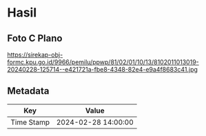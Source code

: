 # Hasil

## Foto C Plano

https://sirekap-obj-formc.kpu.go.id/9966/pemilu/ppwp/81/02/01/10/13/8102011013019-20240228-125714--e421721a-fbe8-4348-82e4-e9a4f8683c41.jpg


## Metadata

| Key        | Value               |
| ---------- | ------------------- |
| Time Stamp | 2024-02-28 14:00:00 |



